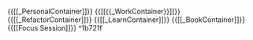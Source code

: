 {{[[_PersonalContainer]]}}
{{[[{{_WorkContainer}}]]}}
{{[[_RefactorContainer]]}}
{{[[_LearnContainer]]}}
{{[[_BookContainer]]}}
{{[[Focus Session]]}} ^1b721f